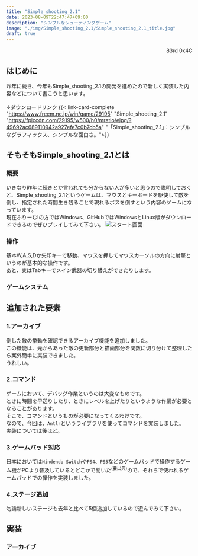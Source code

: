 ```yaml
---
title: "Simple_shooting_2.1"
date: 2023-08-09T22:47:47+09:00
description: "シンプルなシューティングゲーム"
image: "./img/Simple_shooting_2.1/Simple_shooting_2.1_title.jpg"
draft: true
---
```


<!--link rel="stylesheet" href="../../static/css/link_card.css"-->
<div align="right">83rd 0x4C</div>

## はじめに
昨年に続き、今年もSimple_shooting_2.1の開発を進めたので新しく実装した内容などについて書こうと思います。
<br>
<br>
↓ダウンロードリンク
{{< link-card-complete "https://www.freem.ne.jp/win/game/29195" "Simple_shooting_2.1" "https://fpiccdn.com/29195/w500/h0/mratio/ejpg/?49692ac689110942a927efe7c0b7cb5a" "「Simple_shooting_2.1」：シンプルなグラフィックス、シンプルな面白さ。">}}

## そもそもSimple_shooting_2.1とは
### 概要
いきなり昨年に続きとか言われても分からない人が多いと思うので説明しておくと、Simple_shooting_2.1というゲームは、マウスとキーボードを駆使して敵を倒し、指定された時間生き残ることで現れるボスを倒すという内容のゲームになっています。<br>
現在ふりーむ!の方ではWindows、GitHubではWindowsとLinux版がダウンロードできるのでぜひプレイしてみて下さい。
![スタート画面](../../img/Simple_shooting_2.1/Simple_shooting_2.1_start.jpg)
### 操作
基本W,A,S,Dか矢印キーで移動、マウスを押してマウスカーソルの方向に射撃というのが基本的な操作です。<br>
あと、実はTabキーでメイン武器の切り替えができたりします。
### ゲームシステム

## 追加された要素
### 1.アーカイブ
倒した敵の挙動を確認できるアーカイブ機能を追加しました。<br>
この機能は、元からあった敵の更新部分と描画部分を関数に切り分けて整理したら案外簡単に実装できました。<br>
うれしい。
### 2.コマンド
ゲームにおいて、デバッグ作業というのは大変なものです。<br>
ときに時間を早送りしたり、ときにレベルを上げたりというような作業が必要となることがあります。<br>
そこで、コマンドというものが必要になってくるわけです。<br>
なので、今回は、`Antlr`というライブラリを使ってコマンドを実装しました。<br>
実装については後ほど。
### 3.ゲームパッド対応
日本においては`Nindendo Switch`や`PS4`、`PS5`などのゲームパッドで操作するゲーム機がPCより普及しているとどこかで聞いた<sup>(要出典)</sup>ので、それらで使われるゲームパッドでの操作を実装しました。
### 4.ステージ追加
勿論新しいステージも去年と比べて5個追加しているので遊んでみて下さい。
## 実装
### アーカイブ
